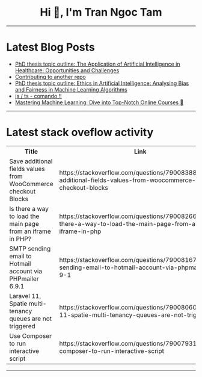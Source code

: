 <h1 align="center">Hi 👋, I'm Tran Ngoc Tam</h1>

---

# Latest Blog Posts 
<!-- BLOG-POST-LIST:START -->
- [PhD thesis topic outline: The Application of Artificial Intelligence in Healthcare: Opportunities and Challenges](https://dev.to/gracerosen/phd-thesis-topic-outline-the-application-of-artificial-intelligence-in-healthcare-opportunities-and-challenges-13eo)
- [Contributing to another repo](https://dev.to/sych_andrii/first-pull-requests-ever-4mhk)
- [PhD thesis topic outline: Ethics in Artificial Intelligence: Analysing Bias and Fairness in Machine Learning Algorithms](https://dev.to/gracerosen/phd-thesis-topic-outline-ethics-in-artificial-intelligence-analysing-bias-and-fairness-in-machine-learning-algorithms-1b1d)
- [js / ts - comando !!](https://dev.to/leonardominora/js-ts-comando--3188)
- [Mastering Machine Learning: Dive into Top-Notch Online Courses 🧠](https://dev.to/getvm/mastering-machine-learning-dive-into-top-notch-online-courses-4ka2)
<!-- BLOG-POST-LIST:END -->

---

# Latest stack oveflow activity
<table>
  <tr><th>Title</th><th>Link</th></tr>
  <!-- STACKOVERFLOW:START --><tr><td>Save additional fields values from WooCommerce checkout Blocks</td><td>https://stackoverflow.com/questions/79008388/save-additional-fields-values-from-woocommerce-checkout-blocks</td></tr><tr><td>Is there a way to load the main page from an iframe in PHP?</td><td>https://stackoverflow.com/questions/79008266/is-there-a-way-to-load-the-main-page-from-an-iframe-in-php</td></tr><tr><td>SMTP sending email to Hotmail account via PHPmailer 6.9.1</td><td>https://stackoverflow.com/questions/79008167/smtp-sending-email-to-hotmail-account-via-phpmailer-6-9-1</td></tr><tr><td>Laravel 11, Spatie multi-tenancy queues are not triggered</td><td>https://stackoverflow.com/questions/79008060/laravel-11-spatie-multi-tenancy-queues-are-not-triggered</td></tr><tr><td>Use Composer to run interactive script</td><td>https://stackoverflow.com/questions/79007931/use-composer-to-run-interactive-script</td></tr><!-- STACKOVERFLOW:END -->
</table>

---


